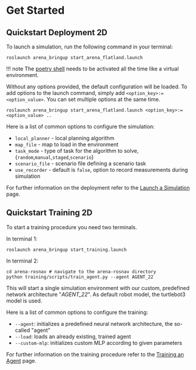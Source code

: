 # Get Started

## Quickstart Deployment 2D

To launch a simulation, run the following command in your terminal:

```
roslaunch arena_bringup start_arena_flatland.launch
```

!!! note
The [poetry shell](#TODO) needs to be activated all the time like a virtual environment.

Without any options provided, the default configuration will be loaded. To add options to the launch command, simply add `<option_key>:=<option_value>`. You can set multiple options at the same time.

```
roslaunch arena_bringup start_arena_flatland.launch <option_key>:=<option_value> ..
```

Here is a list of common options to configure the simulation:

- `local_planner` - local planning algorithm
- `map_file` - map to load in the environment
- `task_mode` - type of task for the algorithm to solve, {`random`,`manual`,`staged`,`scenario`}
- `scenario_file` - scenario file defining a scenario task
- `use_recorder` - default is `false`, option to record measurements during simulation

For further information on the deployment refer to the [Launch a Simulation](#TODO) page.

## Quickstart Training 2D

To start a training procedure you need two terminals.

In terminal 1:

```
roslaunch arena_bringup start_training.launch
```

In terminal 2:

```
cd arena-rosnav # navigate to the arena-rosnav directory
python training/scripts/train_agent.py --agent AGENT_22
```

This will start a single simulation environment with our custom, predefined network architecture "_AGENT_22_". As default robot model, the turtlebot3 model is used.

Here is a list of common options to configure the training:

- `--agent`: initializes a predefined neural network architecture, the so-called "agent"
- `--load`: loads an already existing, trained agent
- `--custom-mlp`: initializes custom MLP according to given parameters

For further information on the training procedure refer to the [Training an Agent](#TODO) page.
